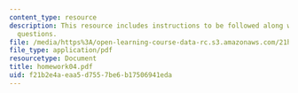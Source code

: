 ```yaml
---
content_type: resource
description: This resource includes instructions to be followed along with the homework
  questions.
file: /media/https%3A/open-learning-course-data-rc.s3.amazonaws.com/21h-802-modern-latin-america-1808-present-revolution-dictatorship-democracy-spring-2005/f21b2e4aeaa5d7557be6b17506941eda_homework04.pdf
file_type: application/pdf
resourcetype: Document
title: homework04.pdf
uid: f21b2e4a-eaa5-d755-7be6-b17506941eda
---
```


